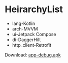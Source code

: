 # HeirarchyList

* lang-Kotlin
* arch-MVVM
* ui-Jetpack Compose
* di-DaggerHilt
* http_client-Retrofit

Download: [app-debug.apk](https://github.com/imnithish/HeirarchyList/blob/master/apk/app-debug.apk)
